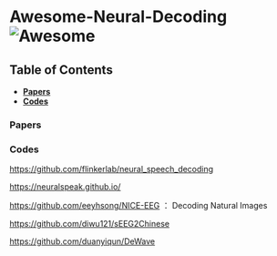 # Awesome-Neural-Decoding ![Awesome](https://cdn.rawgit.com/sindresorhus/awesome/d7305f38d29fed78fa85652e3a63e154dd8e8829/media/badge.svg)


## Table of Contents
* **[Papers](#papers)**
* **[Codes](#codes)**


### Papers

### Codes
https://github.com/flinkerlab/neural_speech_decoding 

https://neuralspeak.github.io/

https://github.com/eeyhsong/NICE-EEG ： Decoding Natural Images

https://github.com/diwu121/sEEG2Chinese

https://github.com/duanyiqun/DeWave


